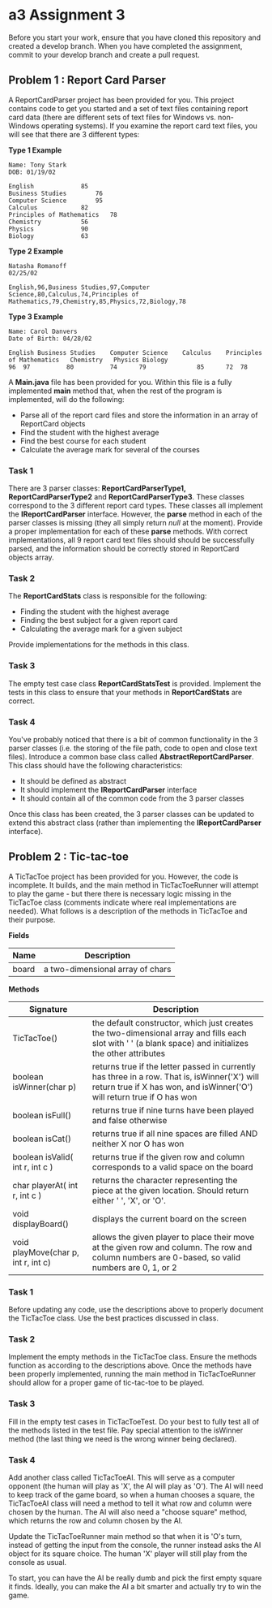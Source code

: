 # a3 Assignment 3

Before you start your work, ensure that you have cloned this repository and created a develop branch. When you have completed the assignment, commit to your develop branch and create a pull request.

## Problem 1 : Report Card Parser

A ReportCardParser project has been provided for you.  This project contains code to get you started and a set of text files containing report card data (there are different sets of text files for Windows vs. non-Windows operating systems).  If you examine the report card text files, you will see that there are 3 different types:

**Type 1 Example**

```
Name: Tony Stark
DOB: 01/19/02

English				85
Business Studies		76
Computer Science		95
Calculus			82
Principles of Mathematics	78
Chemistry			56
Physics				90
Biology				63
```

**Type 2 Example**

```
Natasha Romanoff
02/25/02

English,96,Business Studies,97,Computer Science,80,Calculus,74,Principles of Mathematics,79,Chemistry,85,Physics,72,Biology,78
```

**Type 3 Example**

```
Name: Carol Danvers
Date of Birth: 04/28/02

English	Business Studies	Computer Science	Calculus	Principles of Mathematics	Chemistry	Physics	Biology
96	97			80			74		79				85		72	78
```

A **Main.java** file has been provided for you.  Within this file is a fully implemented **main** method that, when the rest of the program is implemented, will do the following:
- Parse all of the report card files and store the information in an array of ReportCard objects
- Find the student with the highest average
- Find the best course for each student
- Calculate the average mark for several of the courses

### Task 1

There are 3 parser classes: **ReportCardParserType1, ReportCardParserType2** and **ReportCardParserType3**.  These classes correspond to the 3 different report card types.  These classes all implement the **IReportCardParser** interface.  However, the **parse** method in each of the parser classes is missing (they all simply return *null* at the moment).  Provide a proper implementation for each of these **parse** methods.  With correct implementations, all 9 report card text files should should be successfully parsed, and the information should be correctly stored in ReportCard objects array.

### Task 2

The **ReportCardStats** class is responsible for the following:
- Finding the student with the highest average
- Finding the best subject for a given report card
- Calculating the average mark for a given subject

Provide implementations for the methods in this class.

### Task 3

The empty test case class **ReportCardStatsTest** is provided.  Implement the tests in this class to ensure that your methods in **ReportCardStats** are correct.

### Task 4

You've probably noticed that there is a bit of common functionality in the 3 parser classes (i.e. the storing of the file path, code to open and close text files).  Introduce a common base class called **AbstractReportCardParser**.  This class should have the following characteristics:
- It should be defined as abstract
- It should implement the **IReportCardParser** interface
- It should contain all of the common code from the 3 parser classes

Once this class has been created, the 3 parser classes can be updated to extend this abstract class (rather than implementing the **IReportCardParser** interface).

## Problem 2 : Tic-tac-toe

A TicTacToe project has been provided for you.  However, the code is incomplete.  It builds, and the main method in TicTacToeRunner will attempt to play the game - but there there is necessary logic missing in the TicTacToe class (comments indicate where real implementations are needed).  What follows is a description of the methods in TicTacToe and their purpose.

**Fields**

Name | Description
--- | ---
board	| a two-dimensional array of chars

**Methods**

Signature | Description
--- | ---
TicTacToe() |	the default constructor, which just creates the two-dimensional array and fills each slot with  ' ' (a blank space) and initializes the other attributes
boolean isWinner(char p) |	returns true if the letter passed in currently has three in a row. That is, isWinner('X') will return true if X has won, and isWinner('O') will return true if O has won
boolean isFull() |	returns true if nine turns have been played and false otherwise
boolean isCat() |	returns true if all nine spaces are filled AND neither X nor O has won
boolean isValid( int r, int c ) |	returns true if the given row and column corresponds to a valid space on the board
char playerAt( int r, int c ) |	returns the character representing the piece at the given location. Should return either ' ', 'X', or 'O'.
void displayBoard()	| displays the current board on the screen
void playMove(char p, int r, int c)	| allows the given player to place their move at the given row and column. The row and column numbers are 0-based, so valid numbers are 0, 1, or 2

### Task 1

Before updating any code, use the descriptions above to properly document the TicTacToe class.  Use the best practices discussed in class.

### Task 2

Implement the empty methods in the TicTacToe class.  Ensure the methods function as according to the descriptions above.  Once the methods have been properly implemented, running the main method in TicTacToeRunner should allow for a proper game of tic-tac-toe to be played.

### Task 3

Fill in the empty test cases in TicTacToeTest.  Do your best to fully test all of the methods listed in the test file.  Pay special attention to the isWinner method (the last thing we need is the wrong winner being declared).

### Task 4

Add another class called TicTacToeAI.  This will serve as a computer opponent (the human will play as 'X', the AI will play as 'O').  The AI will need to keep track of the game board, so when a human chooses a square, the TicTacToeAI class will need a method to tell it what row and column were chosen by the human.  The AI will also need a "choose square" method, which returns the row and column chosen by the AI.

Update the TicTacToeRunner main method so that when it is 'O's turn, instead of getting the input from the console, the runner instead asks the AI object for its square choice.  The human 'X' player will still play from the console as usual.

To start, you can have the AI be really dumb and pick the first empty square it finds.  Ideally, you can make the AI a bit smarter and actually try to win the game.

